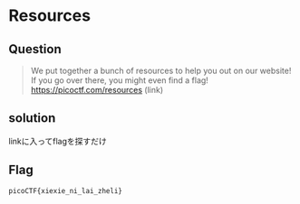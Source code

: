 # Resources  

## Question

> We put together a bunch of resources to help you out on our website! If you go over there, you might even find a flag! https://picoctf.com/resources (link)   

## solution  

linkに入ってflagを探すだけ  

## Flag

`picoCTF{xiexie_ni_lai_zheli}`
